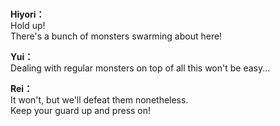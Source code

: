 # 

  
**Hiyori：**  
Hold up!  
There's a bunch of monsters swarming about here!  
  
**Yui：**  
Dealing with regular monsters on top of all this won't be easy...  
  
**Rei：**  
It won't, but we'll defeat them nonetheless.  
Keep your guard up and press on!  
